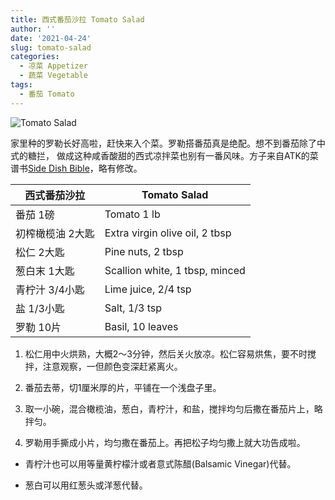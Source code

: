 ```yaml
---
title: 西式番茄沙拉 Tomato Salad
author: ''
date: '2021-04-24'
slug: tomato-salad
categories:
  - 凉菜 Appetizer
  - 蔬菜 Vegetable
tags:
  - 番茄 Tomato
---
```


![Tomato Salad](/img/2021-04-26-tomato-salad.jpg)

家里种的罗勒长好高啦，赶快来入个菜。罗勒搭番茄真是绝配。想不到番茄除了中式的糖拦，
做成这种咸香酸甜的西式凉拌菜也别有一番风味。方子来自ATK的菜谱书[Side Dish Bible](https://www.amazon.com/Side-Dish-Bible-Perfect-Vegetable/dp/1945256990)，略有修改。

|西式番茄沙拉                                   |Tomato Salad            |
|---------------------------------------|-------------------------|
|番茄 1磅                           |Tomato 1 lb        |
|初榨橄榄油 2大匙                           |Extra virgin olive oil,  2 tbsp            |
|松仁 2大匙                           |Pine nuts, 2 tbsp            |
|葱白末 1大匙                            |Scallion white, 1 tbsp, minced            |
|青柠汁 3/4小匙                                |Lime juice, 2/4 tsp              |
|盐 1/3小匙                                |Salt, 1/3 tsp              |
|罗勒 10片                                |Basil, 10 leaves             |

1. 松仁用中火烘熟，大概2～3分钟，然后关火放凉。松仁容易烘焦，要不时搅拌，注意观察，一但颜色变深赶紧离火。

2. 番茄去蒂，切1厘米厚的片，平铺在一个浅盘子里。

3. 取一小碗，混合橄榄油，葱白，青柠汁，和盐，搅拌均匀后撒在番茄片上，略拌匀。

4. 罗勒用手撕成小片，均匀撒在番茄上。再把松子均匀撒上就大功告成啦。

* 青柠汁也可以用等量黄柠檬汁或者意式陈醋(Balsamic Vinegar)代替。

* 葱白可以用红葱头或洋葱代替。